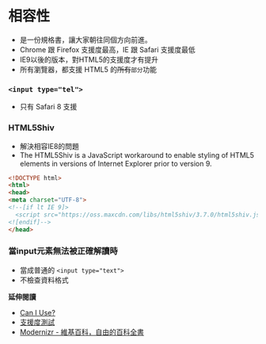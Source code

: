 # 相容性

* 是一份規格書，讓大家朝往同個方向前進。
* Chrome 跟 Firefox 支援度最高，IE 跟 Safari 支援度最低
* IE9以後的版本，對HTML5的支援度才有提升
* 所有瀏覽器，都支援 HTML5 的~~所有~~`部分`功能


### `<input type="tel">`

* 只有 Safari 8 支援

### HTML5Shiv

* 解決相容IE8的問題
* The HTML5Shiv is a JavaScript workaround to enable styling of HTML5 elements in versions of Internet Explorer prior to version 9.

```html
<!DOCTYPE html>
<html>
<head>
<meta charset="UTF-8">
<!--[if lt IE 9]>
  <script src="https://oss.maxcdn.com/libs/html5shiv/3.7.0/html5shiv.js"></script>
<![endif]-->
</head>
```

### 當input元素無法被正確解讀時

*  當成普通的 `<input type="text">`
*  不檢查資料格式

**延伸閱讀**

* [Can I Use?](http://caniuse.com/)
* [支援度測試](http://html5test.com/)
* [Modernizr - 維基百科，自由的百科全書](https://zh.wikipedia.org/wiki/Modernizr)
